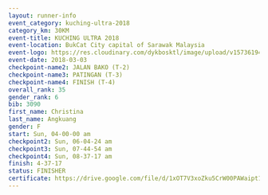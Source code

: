 ```yaml
--- 
layout: runner-info 
event_category: kuching-ultra-2018 
category_km: 30KM 
event-title: KUCHING ULTRA 2018 
event-location: BukCat City capital of Sarawak Malaysia 
event-logo: https://res.cloudinary.com/dykbosktl/image/upload/v1573619473/Logo/kuching-ultra-2018-logo_tlpvm5.png 
event-date: 2018-03-03 
checkpoint-name2: JALAN BAKO (T-2) 
checkpoint-name3: PATINGAN (T-3) 
checkpoint-name4: FINISH (T-4) 
overall_rank: 35
gender_rank: 6
bib: 3090
first_name: Christina
last_name: Angkuang
gender: F
start: Sun, 04-00-00 am
checkpoint2: Sun, 06-04-24 am
checkpoint3: Sun, 07-44-54 am
checkpoint4: Sun, 08-37-17 am
finish: 4-37-17
status: FINISHER
certificate: https://drive.google.com/file/d/1xOT7V3xoZku5CrW00PAWaipt1d4HcM-p/view?usp=sharing
--- 
```

